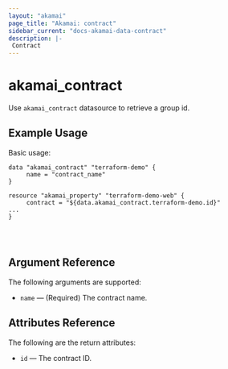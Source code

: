 ```yaml
---
layout: "akamai"
page_title: "Akamai: contract"
sidebar_current: "docs-akamai-data-contract"
description: |-
 Contract
---
```


# akamai_contract


Use `akamai_contract` datasource to retrieve a group id.



## Example Usage

Basic usage:

```hcl
data "akamai_contract" "terraform-demo" {
     name = "contract_name"
}

resource "akamai_property" "terraform-demo-web" {
     contract = "${data.akamai_contract.terraform-demo.id}"
...
}




```

## Argument Reference

The following arguments are supported:

* `name` — (Required) The contract name.

## Attributes Reference

The following are the return attributes:

* `id` — The contract ID.
